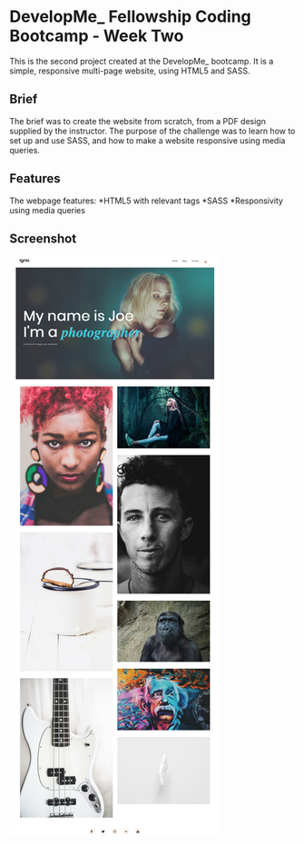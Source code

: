 # DevelopMe_ Fellowship Coding Bootcamp - Week Two
This is the second project created at the DevelopMe_ bootcamp. It is a simple, responsive multi-page website, using HTML5 and SASS.

## Brief
The brief was to create the website from scratch, from a PDF design supplied by the instructor. The purpose of the challenge was to learn how to set up and use SASS, and how to make a website responsive using media queries.

## Features
The webpage features:
*HTML5 with relevant tags
*SASS
*Responsivity using media queries

## Screenshot
![Example screenshot](./assets/images/Screenshot.jpg)

